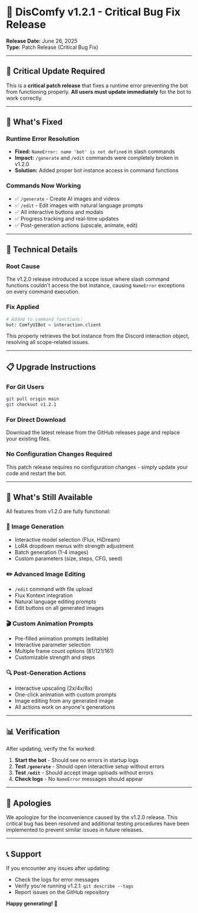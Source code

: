 # 🐛 DisComfy v1.2.1 - Critical Bug Fix Release

**Release Date:** June 26, 2025  
**Type:** Patch Release (Critical Bug Fix)

---

## 🚨 **Critical Update Required**

This is a **critical patch release** that fixes a runtime error preventing the bot from functioning properly. **All users must update immediately** for the bot to work correctly.

---

## 🐛 **What's Fixed**

### **Runtime Error Resolution**
- **Fixed:** `NameError: name 'bot' is not defined` in slash commands
- **Impact:** `/generate` and `/edit` commands were completely broken in v1.2.0
- **Solution:** Added proper bot instance access in command functions

### **Commands Now Working**
- ✅ `/generate` - Create AI images and videos
- ✅ `/edit` - Edit images with natural language prompts
- ✅ All interactive buttons and modals
- ✅ Progress tracking and real-time updates
- ✅ Post-generation actions (upscale, animate, edit)

---

## 🔧 **Technical Details**

### **Root Cause**
The v1.2.0 release introduced a scope issue where slash command functions couldn't access the bot instance, causing `NameError` exceptions on every command execution.

### **Fix Applied**
```python
# Added to command functions:
bot: ComfyUIBot = interaction.client
```

This properly retrieves the bot instance from the Discord interaction object, resolving all scope-related issues.

---

## 📋 **Upgrade Instructions**

### **For Git Users**
```bash
git pull origin main
git checkout v1.2.1
```

### **For Direct Download**
Download the latest release from the GitHub releases page and replace your existing files.

### **No Configuration Changes Required**
This patch release requires no configuration changes - simply update your code and restart the bot.

---

## 🎯 **What's Still Available**

All features from v1.2.0 are fully functional:

### **🎨 Image Generation**
- Interactive model selection (Flux, HiDream)
- LoRA dropdown menus with strength adjustment
- Batch generation (1-4 images)
- Custom parameters (size, steps, CFG, seed)

### **✏️ Advanced Image Editing**
- `/edit` command with file upload
- Flux Kontext integration
- Natural language editing prompts
- Edit buttons on all generated images

### **🎬 Custom Animation Prompts**
- Pre-filled animation prompts (editable)
- Interactive parameter selection
- Multiple frame count options (81/121/161)
- Customizable strength and steps

### **🔍 Post-Generation Actions**
- Interactive upscaling (2x/4x/8x)
- One-click animation with custom prompts
- Image editing from any generated image
- All actions work on anyone's generations

---

## 📊 **Verification**

After updating, verify the fix worked:

1. **Start the bot** - Should see no errors in startup logs
2. **Test `/generate`** - Should open interactive setup without errors
3. **Test `/edit`** - Should accept image uploads without errors
4. **Check logs** - No `NameError` messages should appear

---

## 🙏 **Apologies**

We apologize for the inconvenience caused by the v1.2.0 release. This critical bug has been resolved and additional testing procedures have been implemented to prevent similar issues in future releases.

---

## 📞 **Support**

If you encounter any issues after updating:
- Check the logs for error messages
- Verify you're running v1.2.1: `git describe --tags`
- Report issues on the GitHub repository

**Happy generating! 🎨** 